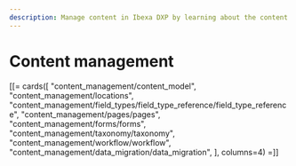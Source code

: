 ```yaml
---
description: Manage content in Ibexa DXP by learning about the content model, Field Types, pages, forms, workflows, and so on.
---
```


# Content management

[[= cards([
    "content_management/content_model",
    "content_management/locations",
    "content_management/field_types/field_type_reference/field_type_reference",
    "content_management/pages/pages",
    "content_management/forms/forms",
    "content_management/taxonomy/taxonomy",
    "content_management/workflow/workflow",
    "content_management/data_migration/data_migration",
], columns=4) =]]

